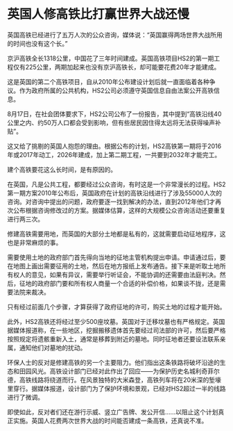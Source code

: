 # 英国人修高铁比打赢世界大战还慢

英国高铁已经进行了五万人次的公众咨询，媒体说：“英国赢得两场世界大战所用的时间也没有这个长。” 

京沪高铁全长1318公里，中国花了三年时间建成。英国高铁项目HS2的第一期工程仅有225公里，两期加起来也没有京沪高铁长，却可能要花费20年才能建成。 

这是英国的第二个高铁项目，自从2010年公布建设计划后就一直面临着各种争议。作为政府所属的公共机构，HS2公司必须遵守英国信息自由法案公开高铁信息。 

8月17日，在社会团体要求下，HS2公司公布了一份报告，其中提到“高铁沿线40公里之内、约50万人口都会受到影响，但有些居民因住得太远将无法获得噪声补贴”。 

这又给了挑剔的英国人抱怨的理由。根据公布的计划，HS2高铁第一期将于2016年或2017年动工，2026年建成，加上第二期工程，一共要到2032年才能完工。 

建个高铁要花这么长时间，是有原因的。 

在英国，凡是公共工程，都要经过公众咨询，有时这是一个非常漫长的过程。HS2第一期方案2010年公布后，英国政府在计划的高铁沿线进行了涉及55000人次的咨询。对咨询中提出的问题，政府要逐一找到解决的办法，直到2012年他们才再次公布根据咨询修改过的方案。据媒体估算，这样的大规模公众咨询活动还要重复进行两三次。 

修建高铁需要用地，而英国的大部分土地都是私有的，这就需要启动征地程序，这也是非常麻烦的事。 

需要使用土地的政府部门首先得向当地的征地主管机构提出申请。申请通过后，要在地图上画出需要征用的土地，然后在地方报纸上发布通告。接下来是听取土地所有权人的意见，如果有异议，需要举行听证会，不能协调的还需要由法庭判决。然后，征地的政府部门要和所有权人商量一个合适的补偿价格，如果谈不拢，还是需要法院来裁决。 

只有经过前面几个步骤，才算获得了政府征地的许可，购买土地的过程才能开始。 

此外，HS2高铁还将经过至少500座坟墓。英国对于迁移坟墓也有严格规定。英国据媒体报道称，在一些地区，挖掘搬移遗体首先要经过司法部的许可，然后要严格按照规定将遗骸重新入土，通常是移葬到附近的墓地。同时征地者还要设法联系亲属，通知他们对墓地的扰动。 

环保人士的反对是修建高铁的另一个主要阻力。他们指出这条铁路将破坏沿途的生态和田园风光。高铁设计部门已经对此作出了回应——为保护历史名城利奇菲尔德，高铁线路将绕道而行。在风景独特的大米森登，高铁列车将在20米深的堑壕里穿行。据媒体报道，设计部门为了保护环境和景观，已经对HS2超过一半的线路进行了微调。 

即使如此，反对者们还在游行示威、竖立广告牌、发公开信……以阻止这个计划真正实施。英国人花费两次世界大战的时间能否建成一条高铁，还真说不准。